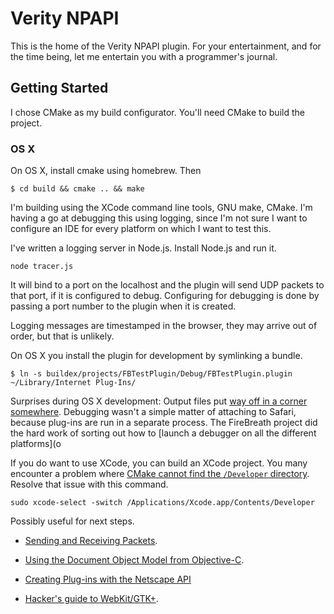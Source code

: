 # Verity NPAPI

This is the home of the Verity NPAPI plugin. For your entertainment, and for the
time being, let me entertain you with a programmer's journal.

## Getting Started

I chose CMake as my build configurator. You'll need CMake to build the project.

### OS X

On OS X, install cmake using homebrew. Then

```console
$ cd build && cmake .. && make
```

I'm building using the XCode command line tools, GNU make, CMake. I'm having a
go at debugging this using logging, since I'm not sure I want to configure an
IDE for every platform on which I want to test this.

I've written a logging server in Node.js. Install Node.js and run it.

```console
node tracer.js
```

It will bind to a port on the localhost and the plugin will send UDP packets to
that port, if it is configured to debug. Configuring for debugging is done by
passing a port number to the plugin when it is created.

Logging messages are timestamped in the browser, they may arrive out of order,
but that is unlikely.

On OS X you install the plugin for development by symlinking a bundle.

```console
$ ln -s buildex/projects/FBTestPlugin/Debug/FBTestPlugin.plugin ~/Library/Internet Plug-Ins/
```

Surprises during OS X development: Output files put [way off in a corner
somewhere](http://stackoverflow.com/questions/5331270/why-doesnt-xcode-4-create-any-products).
Debugging wasn't a simple matter of attaching to Safari, because plug-ins are
run in a separate process. The FireBreath project did the hard work of sorting
out how to [launch a debugger on all the different platforms](o

If you do want to use XCode, you can build an XCode project. You many encounter
a problem where [CMake cannot find the `/Developer`
directory](http://stackoverflow.com/questions/9621706/how-can-i-resolve-error-no-developer-directory-found-at-developer).
Resolve that issue with this command.

```console
sudo xcode-select -switch /Applications/Xcode.app/Contents/Developer
```

Possibly useful for next steps.

 * [Sending and Receiving Packets](http://gafferongames.com/networking-for-game-programmers/sending-and-receiving-packets/).
 * [Using the Document Object Model from Objective-C](https://developer.apple.com/library/mac/#documentation/Cocoa/Conceptual/DisplayWebContent/Tasks/DOMObjCBindings.html).
 * [Creating Plug-ins with the Netscape API](https://developer.apple.com/library/mac/#documentation/InternetWeb/Conceptual/WebKit_PluginProgTopic/Tasks/NetscapePlugins.html#//apple_ref/doc/uid/30001250-BAJGJJAH)

 * [Hacker's guide to WebKit/GTK+](http://trac.webkit.org/wiki/HackingGtk).
